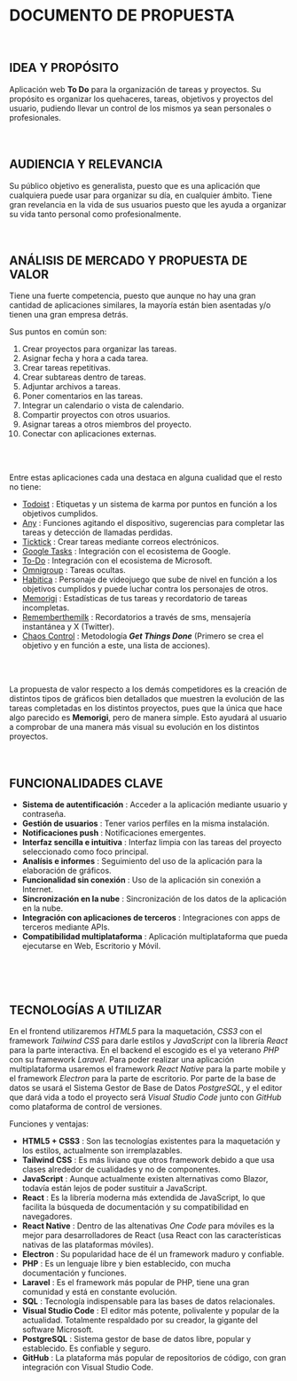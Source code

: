 # DOCUMENTO DE PROPUESTA
<br>

## IDEA Y PROPÓSITO
Aplicación web **To Do** para la organización de tareas y proyectos.
Su propósito es organizar los quehaceres, tareas, objetivos y proyectos del usuario, pudiendo llevar un control de los mismos ya sean personales o profesionales.
<br>
<br>
<br>


## AUDIENCIA Y RELEVANCIA
Su público objetivo es generalista, puesto que es una aplicación que cualquiera puede usar para organizar su día, en cualquier ámbito.
Tiene gran revelancia en la vida de sus usuarios puesto que les ayuda a organizar su vida tanto personal como profesionalmente.
<br>
<br>
<br>


## ANÁLISIS DE MERCADO Y PROPUESTA DE VALOR
Tiene una fuerte competencia, puesto que aunque no hay una gran cantidad de aplicaciones similares, la mayoría están bien asentadas y/o tienen una gran empresa detrás.

Sus puntos en común son:
1. Crear proyectos para organizar las tareas.
2. Asignar fecha y hora a cada tarea.
3. Crear tareas repetitivas.
4. Crear subtareas dentro de tareas.
5. Adjuntar archivos a tareas.
6. Poner comentarios en las tareas.
7. Integrar un calendario o vista de calendario.
8. Compartir proyectos con otros usuarios.
9. Asignar tareas a otros miembros del proyecto.
10. Conectar con aplicaciones externas.
<br>
<br>

Entre estas aplicaciones cada una destaca en alguna cualidad que el resto no tiene:

- [Todoist](https://todoist.com/es) :  Etiquetas y un sistema de karma por puntos en función a los objetivos cumplidos.
- [Any](https://www.any.do/) : Funciones agitando el dispositivo, sugerencias para completar las tareas y detección de llamadas perdidas.
- [Ticktick](https://ticktick.com/) : Crear tareas mediante correos electrónicos.
- [Google Tasks](https://calendar.google.com/calendar/u/0/r/tasks) : Integración con el ecosistema de Google.
- [To-Do](https://to-do.office.com/tasks/) : Integración con el ecosistema de Microsoft.
- [Omnigroup](https://www.omnigroup.com/) : Tareas ocultas. 
- [Habitica](https://habitica.com/static/home) : Personaje de videojuego que sube de nivel en función a los objetivos cumplidos y puede luchar contra los personajes de otros.
- [Memorigi](https://memorigi.com/) : Estadísticas de tus tareas y recordatorio de tareas incompletas.
- [Rememberthemilk](https://www.rememberthemilk.com/) : Recordatorios a través de sms, mensajería instantánea y X (Twitter).
- [Chaos Control](https://chaos-control.app/) : Metodología ***Get Things Done*** (Primero se crea el objetivo y en función a este, una lista de acciones).
<br>
<br>

La propuesta de valor respecto a los demás competidores es la creación de distintos tipos de gráficos bien detallados que muestren la evolución de las tareas completadas en los distintos proyectos, pues que la única que hace algo parecido es **Memorigi**, pero de manera simple. Esto ayudará al usuario a comprobar de una manera más visual su evolución en los distintos proyectos.
<br>
<br>
<br>


## FUNCIONALIDADES CLAVE
- **Sistema de autentificación** : Acceder a la aplicación mediante usuario y contraseña.
- **Gestión de usuarios** : Tener varios perfiles en la misma instalación.
- **Notificaciones push** : Notificaciones emergentes.
- **Interfaz sencilla e intuitiva** : Interfaz limpia con las tareas del proyecto seleccionado como foco principal.
- **Analísis e informes** : Seguimiento del uso de la aplicación para la elaboración de gráficos.
- **Funcionalidad sin conexión** : Uso de la aplicación sin conexión a Internet.
- **Sincronización en la nube** : Sincronización de los datos de la aplicación en la nube.
- **Integración con aplicaciones de terceros** : Integraciones con apps de terceros mediante APIs.
- **Compatibilidad multiplataforma** : Aplicación multiplataforma que pueda ejecutarse en Web, Escritorio y Móvil.
<br>
<br>
<br>


## TECNOLOGÍAS A UTILIZAR
En el frontend utilizaremos *HTML5* para la maquetación, *CSS3* con el framework *Tailwind CSS* para darle estilos y *JavaScript* con la librería *React* para la parte interactiva. En el backend el escogido es el ya veterano *PHP* con su framework *Laravel*. Para poder realizar una aplicación multiplataforma usaremos el framework *React Native* para la parte mobile y el framework *Electron* para la parte de escritorio. Por parte de la base de datos se usará el Sistema Gestor de Base de Datos *PostgreSQL*, y el editor que dará vida a todo el proyecto será *Visual Studio Code* junto con *GitHub* como plataforma de control de versiones.

Funciones y ventajas:
- **HTML5 + CSS3** : Son las tecnologías existentes para la maquetación y los estilos, actualmente son irremplazables.
- **Tailwind CSS** : Es más liviano que otros framework debido a que usa clases alrededor de cualidades y no de componentes.
- **JavaScript** : Aunque actualmente existen alternativas como Blazor, todavía están lejos de poder sustituir a JavaScript.
- **React** : Es la librería moderna más extendida de JavaScript, lo que facilita la búsqueda de documentación y su compatibilidad en navegadores.
- **React Native** : Dentro de las altenativas *One Code* para móviles es la mejor para desarrolladores de React (usa React con las características nativas de las plataformas móviles).
- **Electron** : Su popularidad hace de él un framework maduro y confiable.
- **PHP** : Es un lenguaje libre y bien establecido, con mucha documentación y funciones.
- **Laravel** : Es el framework más popular de PHP, tiene una gran comunidad y está en constante evolución.
- **SQL** : Tecnología indispensable para las bases de datos relacionales.
- **Visual Studio Code** : El editor más potente, polivalente y popular de la actualidad. Totalmente respaldado por su creador, la gigante del software Microsoft.
- **PostgreSQL** : Sistema gestor de base de datos libre, popular y establecido. Es confiable y seguro.
- **GitHub** : La plataforma más popular de repositorios de código, con gran integración con Visual Studio Code.